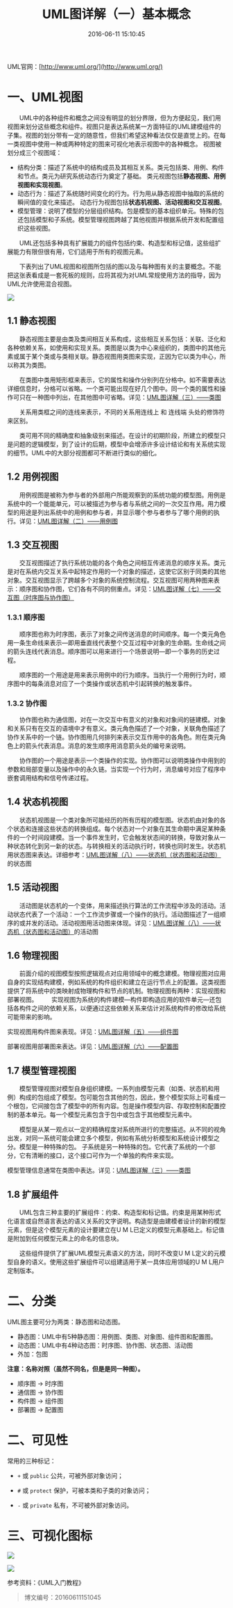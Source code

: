 ﻿---
title: UML图详解（一）基本概念
date: 2016-06-11 15:10:45
categories:
	- UML建模
tags:
	- UML
	- 概念
---

UML官网：[http://www.uml.org/](http://www.uml.org/)

# 一、UML视图

&#8195;&#8195;UML中的各种组件和概念之间没有明显的划分界限，但为方便起见，我们用视图来划分这些概念和组件。视图只是表达系统某一方面特征的UML建模组件的子集。视图的划分带有一定的随意性，但我们希望这种看法仅仅是直觉上的。在每一类视图中使用一种或两种特定的图来可视化地表示视图中的各种概念。
视图被划分成三个视图域：

* 结构分类：描述了系统中的结构成员及其相互关系。类元包括类、用例、构件和节点。类元为研究系统动态行为奠定了基础。
类元视图包括**静态视图、用例视图和实现视图**。
* 动态行为：描述了系统随时间变化的行为。行为用从静态视图中抽取的系统的瞬间值的变化来描述。
动态行为视图包括**状态机视图、活动视图和交互视图**。
* 模型管理：说明了模型的分层组织结构。包是模型的基本组织单元。特殊的包还包括模型和子系统。模型管理视图跨越了其他视图并根据系统开发和配置组织这些视图。

&#8195;&#8195;UML还包括多种具有扩展能力的组件包括约束、构造型和标记值，这些组扩展能力有限但很有用，它们适用于所有的视图元素。

&#8195;&#8195;下表列出了UML视图和视图所包括的图以及与每种图有关的主要概念。不能把这张表看成是一套死板的规则，应将其视为对UML常规使用方法的指导，因为UML允许使用混合视图。

![](http://img.blog.csdn.net/20170418114142769)

## 1.1 静态视图

&#8195;&#8195;静态视图主要是由类及类间相互关系构成，这些相互关系包括：关联、泛化和各种依赖关系，如使用和实现关系。类图是以类为中心来组织的，类图中的其他元素或属于某个类或与类相关联。静态视图用类图来实现，正因为它以类为中心，所以称其为类图。

&#8195;&#8195;在类图中类用矩形框来表示，它的属性和操作分别列在分格中。如不需要表达详细信息时，分格可以省略。一个类可能出现在好几个图中。同一个类的属性和操作可只在一种图中列出，在其他图中可省略。详见：[UML图详解（三）——类图](http://blog.csdn.net/fanxiaobin577328725/article/details/51638088)

&#8195;&#8195;关系用类框之间的连线来表示，不同的关系用连线上 和 连线端 头处的修饰符来区别。

&#8195;&#8195;类可用不同的精确度和抽象级别来描述。在设计的初期阶段，所建立的模型只是问题的逻辑模型，到了设计的后期，模型中会增添许多设计结论和有关系统实现的细节。UML中的大部分视图都可不断进行类似的细化。

## 1.2 用例视图

&#8195;&#8195;用例视图是被称为参与者的外部用户所能观察到的系统功能的模型图。用例是系统中的一个能能单元，可以被描述为参与者与系统之间的一次交互作用。用力模型的用途是列出系统中的用例和参与者，并显示哪个参与者参与了哪个用例的执行。详见：[UML图详解（二）——用例图](http://blog.csdn.net/fanxiaobin577328725/article/details/51636610)

## 1.3 交互视图

&#8195;&#8195;交互视图描述了执行系统功能的各个角色之间相互传递消息的顺序关系。类元是对在系统内交互关系中起特定作用的一个对象的描述，这使它区别于同类的其他对象。交互视图显示了跨越多个对象的系统控制流程。交互视图可用两种图来表示：顺序图和协作图，它们各有不同的侧重点。详见：[UML图详解（七）——交互图（时序图与协作图）](http://blog.csdn.net/fanxiaobin577328725/article/details/51675253)

### 1.3.1 顺序图

&#8195;&#8195;顺序图也称为时序图，表示了对象之间传送消息的时间顺序。每一个类元角色用一条生命线来表示—即用垂直线代表整个交互过程中对象的生命期。生命线之间的箭头连线代表消息。顺序图可以用来进行一个场景说明—即一个事务的历史过程。

&#8195;&#8195;顺序图的一个用途是用来表示用例中的行为顺序。当执行一个用例行为时，顺序图中的每条消息对应了一个类操作或状态机中引起转换的触发事件。

### 1.3.2 协作图

&#8195;&#8195;协作图也称为通信图，对在一次交互中有意义的对象和对象间的链建模。对象和关系只有在交互的语境中才有意义。类元角色描述了一个对象，关联角色描述了协作关系中的一个链。协作图用几何排列来表示交互作用中的各角色。附在类元角色上的箭头代表消息。消息的发生顺序用消息箭头处的编号来说明。

&#8195;&#8195;协作图的一个用途是表示一个类操作的实现。协作图可以说明类操作中用到的参数和局部变量以及操作中的永久链。当实现一个行为时，消息编号对应了程序中嵌套调用结构和信号传递过程。

## 1.4 状态机视图

&#8195;&#8195;状态机视图是一个类对象所可能经历的所有历程的模型图。状态机由对象的各个状态和连接这些状态的转换组成。每个状态对一个对象在其生命期中满足某种条件的一个时间段建模。当一个事件发生时，它会触发状态间的转换，导致对象从一种状态转化到另一新的状态。与转换相关的活动执行时，转换也同时发生。状态机用状态图来表达。详细参考：[UML图详解（八）——状态机（状态图和活动图）](http://blog.csdn.net/fanxiaobin577328725/article/details/51681214)的状态图

## 1.5 活动视图

&#8195;&#8195;活动图是状态机的一个变体，用来描述执行算法的工作流程中涉及的活动。活动状态代表了一个活动：一个工作流步骤或一个操作的执行。活动图描述了一组顺序的或并发的活动。活动视图用活动图来体现。详见：[UML图详解（八）——状态机（状态图和活动图）](http://blog.csdn.net/fanxiaobin577328725/article/details/51681214)的活动图

## 1.6 物理视图

&#8195;&#8195;前面介绍的视图模型按照逻辑观点对应用领域中的概念建模。物理视图对应用自身的实现结构建模，例如系统的构件组织和建立在运行节点上的配置。这类视图提供了将系统中的类映射成物理构件和节点的机制。物理视图有两种：实现视图和部署视图。
&#8195;&#8195;实现视图为系统的构件建模—构件即构造应用的软件单元—还包括各构件之间的依赖关系，以便通过这些依赖关系来估计对系统构件的修改给系统可能带来的影响。

实现视图用构件图来表现。详见：[UML图详解（五）——组件图](http://blog.csdn.net/fanxiaobin577328725/article/details/51647248)

部署视图用部署图来表达。详见：[UML图详解（六）——配置图](http://blog.csdn.net/fanxiaobin577328725/article/details/51657122)

## 1.7 模型管理视图

&#8195;&#8195;模型管理视图对模型自身组织建模。一系列由模型元素（如类、状态机和用例）构成的包组成了模型。包可能包含其他的包，因此，整个模型实际上可看成一个根包，它间接包含了模型中的所有内容。包是操作模型内容、存取控制和配置控制的基本单元。每一个模型元素包含于包中或包含于其他模型元素中。

&#8195;&#8195;模型是从某一观点以一定的精确程度对系统所进行的完整描述。从不同的视角出发，对同一系统可能会建立多个模型，例如有系统分析模型和系统设计模型之分。模型是一种特殊的包。
子系统是另一种特殊的包。它代表了系统的一个部分，它有清晰的接口，这个接口可作为一个单独的构件来实现。

模型管理信息通常在类图中表达。详见：[UML图详解（三）——类图](http://blog.csdn.net/fanxiaobin577328725/article/details/51638088)

## 1.8 扩展组件

&#8195;&#8195;UML包含三种主要的扩展组件：约束、构造型和标记值。约束是用某种形式化语言或自然语言表达的语义关系的文字说明。构造型是由建模者设计的新的模型元素，但是这个模型元素的设计要建立在U M L已定义的模型元素基础上。标记值是附加到任何模型元素上的命名的信息块。

&#8195;&#8195;这些组件提供了扩展UML模型元素语义的方法，同时不改变U M L定义的元模型自身的语义。使用这些扩展组件可以组建适用于某一具体应用领域的U M L用户定制版本。

# 二、分类

UML图主要可分为两类：静态图和动态图。

* 静态图：UML中有5种静态图：用例图、类图、对象图、组件图和配置图。
* 动态图：UML中有4种动态图：时序图、协作图、状态图、活动图
* 外加：包图

**注意：名称对照（虽然不同名，但是是同一种图）。**

* 顺序图 → 时序图
* 通信图 → 协作图
* 构件图 → 组件图
* 部署图 → 配置图

# 二、可见性

常用的三种标记：

* `+` 或 `public` 公共，可被外部对象访问；

* `#` 或 `protect` 保护，可被本类和子类的对象访问；

* `-` 或 `private` 私有，不可被外部对象访问。

# 三、可视化图标

![](http://img.blog.csdn.net/20160611150854837?watermark/2/text/aHR0cDovL2Jsb2cuY3Nkbi5uZXQv/font/5a6L5L2T/fontsize/400/fill/I0JBQkFCMA==/dissolve/70/gravity/Center)

![](http://img.blog.csdn.net/20160611150911536?watermark/2/text/aHR0cDovL2Jsb2cuY3Nkbi5uZXQv/font/5a6L5L2T/fontsize/400/fill/I0JBQkFCMA==/dissolve/70/gravity/Center)

参考资料：《UML入门教程》

>博文编号：20160611151045

